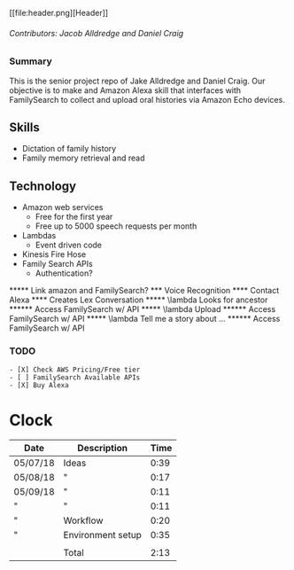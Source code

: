 [[file:header.png][Header]]

###### Contributors: Jacob Alldredge and Daniel Craig

### Summary
This is the senior project repo of Jake Alldredge and Daniel Craig. Our objective is to make and Amazon Alexa skill that interfaces with FamilySearch to collect and upload oral histories via Amazon Echo devices.

## Skills
 - Dictation of family history
 - Family memory retrieval and read

## Technology
 - Amazon web services
   - Free for the first year
   - Free up to 5000 speech requests per month
 - Lambdas
   - Event driven code
 - Kinesis Fire Hose
 - Family Search APIs
   - Authentication?

***** Link amazon and FamilySearch?
*** Voice Recognition
**** Contact Alexa
**** Creates Lex Conversation
***** \lambda Looks for ancestor
****** Access FamilySearch w/ API
***** \lambda Upload
****** Access FamilySearch w/ API
***** \lambda Tell me a story about ...
****** Access FamilySearch w/ API

### TODO
    - [X] Check AWS Pricing/Free tier
    - [ ] FamilySearch Available APIs
    - [X] Buy Alexa

# Clock

| Date     | Description       | Time |
|----------|-------------------|------|
| 05/07/18 | Ideas             | 0:39 |
| 05/08/18 | "                 | 0:17 |
| 05/09/18 | "                 | 0:11 |
| "        | "                 | 0:11 |
| "        | Workflow          | 0:20 |
| "        | Environment setup | 0:35 |
|          |                   |      |
|          | Total             | 2:13 |

